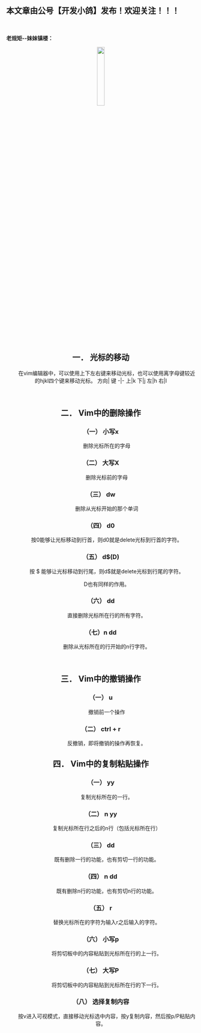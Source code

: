 ﻿## 本文章由公号【开发小鸽】发布！欢迎关注！！！
<br>

**老规矩--妹妹镇楼：**
<center>
<img src="https://img-blog.csdnimg.cn/20200721223424816.JPG"   width="20%">


## 一．	光标的移动
&nbsp;  &nbsp;  &nbsp;  &nbsp; 在vim编辑器中，可以使用上下左右键来移动光标，也可以使用离字母键较近的hjkl四个键来移动光标。
方向| 键
-|-
上|k
下|j
左|h
右|l

<br>

## 二．	Vim中的删除操作
### （一）	小写x
&nbsp;  &nbsp;  &nbsp;  &nbsp; 删除光标所在的字母
<br>


### （二）	大写X
&nbsp;  &nbsp;  &nbsp;  &nbsp; 删除光标前的字母
<br>


### （三）	dw
&nbsp;  &nbsp;  &nbsp;  &nbsp; 删除从光标开始的那个单词
<br>


### （四）	d0
&nbsp;  &nbsp;  &nbsp;  &nbsp; 按0能够让光标移动到行首，则d0就是delete光标到行首的字符。
<br>


### （五）	d$(D)
&nbsp;  &nbsp;  &nbsp;  &nbsp; 按 $ 能够让光标移动到行尾，则d$就是delete光标到行尾的字符。

&nbsp;  &nbsp;  &nbsp;  &nbsp; D也有同样的作用。
<br>


### （六）	dd
&nbsp;  &nbsp;  &nbsp;  &nbsp; 直接删除光标所在行的所有字符。
<br>


### （七）n dd
&nbsp;  &nbsp;  &nbsp;  &nbsp; 删除从光标所在的行开始的n行字符。

<br>

## 三．	Vim中的撤销操作
### （一）	u
&nbsp;  &nbsp;  &nbsp;  &nbsp; 撤销前一个操作
<br>


### （二）	ctrl + r
&nbsp;  &nbsp;  &nbsp;  &nbsp; 反撤销，即将撤销的操作再恢复。
<br>


## 四．	Vim中的复制粘贴操作
### （一）	yy
&nbsp;  &nbsp;  &nbsp;  &nbsp; 复制光标所在的一行。
<br>

### （二）	n yy
&nbsp;  &nbsp;  &nbsp;  &nbsp; 复制光标所在行之后的n行（包括光标所在行）
<br>


### （三）	dd
&nbsp;  &nbsp;  &nbsp;  &nbsp; 既有删除一行的功能，也有剪切一行的功能。
<br>


### （四）	n dd
&nbsp;  &nbsp;  &nbsp;  &nbsp; 既有删除n行的功能，也有剪切n行的功能。
<br>


### （五）	r
&nbsp;  &nbsp;  &nbsp;  &nbsp; 替换光标所在的字符为输入r之后输入的字符。
<br>


### （六）	小写p
&nbsp;  &nbsp;  &nbsp;  &nbsp; 将剪切板中的内容粘贴到光标所在行的上一行。
<br>


### （七）	大写P
&nbsp;  &nbsp;  &nbsp;  &nbsp; 将剪切板中的内容粘贴到光标所在行的下一行。
<br>


### （八）	选择复制内容
&nbsp;  &nbsp;  &nbsp;  &nbsp; 按v进入可视模式，直接移动光标选中内容，按y复制内容，然后按p/P粘贴内容。




